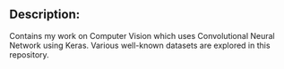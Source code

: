 ## Description:

Contains my work on Computer Vision which uses Convolutional Neural Network using Keras. Various well-known datasets are explored in this repository.

